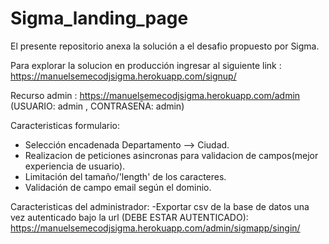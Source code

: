 # Sigma_landing_page

El presente repositorio anexa la solución a el desafio propuesto por Sigma.

Para explorar la solucion en producción ingresar al siguiente link : https://manuelsemecodjsigma.herokuapp.com/signup/

Recurso admin : https://manuelsemecodjsigma.herokuapp.com/admin (USUARIO: admin , CONTRASEÑA: admin)

Caracteristicas formulario: 

- Selección encadenada Departamento --> Ciudad.
- Realizacion de peticiones asincronas para validacion de campos(mejor experiencia de usuario).
- Limitación del tamaño/'length' de los caracteres.
- Validación de campo email según el dominio.

Caracteristicas del administrador:
-Exportar csv de la base de datos una vez autenticado bajo la url
(DEBE ESTAR AUTENTICADO): https://manuelsemecodjsigma.herokuapp.com/admin/sigmapp/singin/

